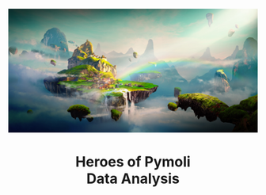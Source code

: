 <p align="center">
  <img width="1980" height="250" src="https://github.com/leslievazquez/Pandas_Challenge/blob/main/HeroesOfPymoli/Resources/Fantasy.png">
</p>

<h1 align ="center"><span>Heroes of Pymoli<br/>Data Analysis</span></h1>
